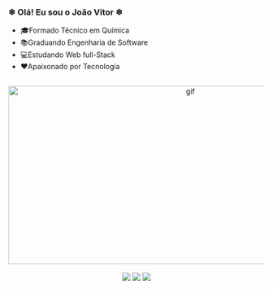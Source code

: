 ### ❄ Olá! Eu sou o João Vitor ❄

- 🎓Formado Técnico em Química
- 📚Graduando Engenharia de Software
- 💻Estudando Web full-Stack
- ❤Apaixonado por Tecnologia

##
<div align="center">
   <img align="center"  width="700"  height="350" alt="gif" src="https://i.pinimg.com/originals/e4/e1/16/e4e11649ebd8e4acc7a0700d99cb90c9.gif">
</div><br>


  
  
 <div align="center">
  <a href="https://instagram.com/joao_vlc" target="_blank"><img src="https://img.shields.io/badge/-Instagram-%23E4405F?style=for-the-badge&logo=instagram&logoColor=white" target="_blank"></a>
  <a href = "mailto:jvlcecilio@yahoo.com.br"><img src=https://img.shields.io/badge/Yahoo-330F63?style=for-the-badge&logo=Yahoo&logoColor=white></a>
  <a href="https://www.linkedin.com/in/joão-vitor-959012213" target="_blank"><img src="https://img.shields.io/badge/-LinkedIn-%230077B5?style=for-the-badge&logo=linkedin&logoColor=white" target="_blank"></a> 
 </div>

